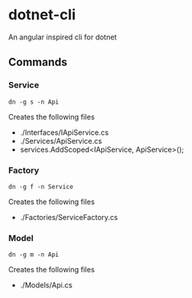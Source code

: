 # dotnet-cli
An angular inspired cli for dotnet

## Commands
### Service
<code>dn -g s -n Api</code>

Creates the following files
- ./Interfaces/IApiService.cs
- ./Services/ApiService.cs
- services.AddScoped<IApiService, ApiService>();

### Factory
<code>dn -g f -n Service</code>

Creates the following files
- ./Factories/ServiceFactory.cs

### Model 
<code>dn -g m -n Api</code>

Creates the following files
- ./Models/Api.cs
